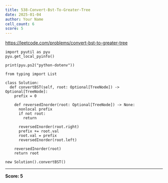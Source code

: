 ```yaml
---
title: 538-Convert-Bst-To-Greater-Tree
date: 2025-01-04
author: Your Name
cell_count: 6
score: 5
---
```


https://leetcode.com/problems/convert-bst-to-greater-tree


```
import pyutil as pyu
pyu.get_local_pyinfo()
```


```
print(pyu.ps2("python-dotenv"))
```


```
from typing import List
```


```
class Solution:
  def convertBST(self, root: Optional[TreeNode]) -> Optional[TreeNode]:
    prefix = 0

    def reversedInorder(root: Optional[TreeNode]) -> None:
      nonlocal prefix
      if not root:
        return

      reversedInorder(root.right)
      prefix += root.val
      root.val = prefix
      reversedInorder(root.left)

    reversedInorder(root)
    return root
```


```
new Solution().convertBST()
```


---
**Score: 5**